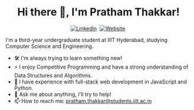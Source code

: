 <div align="center">

# Hi there 👋, I'm Pratham Thakkar!

</div>

<p align="center">
  <a href="https://www.linkedin.com/in/pratham-thakkar-205839223/"><img src="https://img.shields.io/badge/linkedin-%230077B5.svg?&style=for-the-badge&logo=linkedin&logoColor=white" alt="LinkedIn" /></a>&nbsp;
  <a href="https://ppt1524.github.io/"><img src="https://img.shields.io/badge/website-000000?style=for-the-badge&logo=About.me&logoColor=white" alt="Website"/></a>&nbsp;
</p>


I'm a third-year undergraduate student at IIIT Hyderabad, studying Computer Science and Engineering.

- 🛠 I'm always trying to learn something new!
- ⚡ I enjoy Competitive Programming and have a strong understanding of Data Structures and Algorithms.
- 🌱 I have experience with full-stack web development in JavaScript and Python.
- 💬 Ask me about anything, I'll try to help!
- 📫 How to reach me: pratham.thakkar@students.iiit.ac.in
